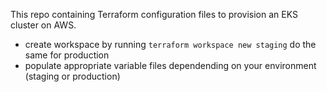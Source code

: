 This repo  containing Terraform configuration files to provision an EKS cluster on AWS.

- create workspace by running `terraform workspace new staging` do the same for production
- populate appropriate variable files dependending on your environment (staging or production)